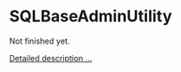 # SQLBaseAdminUtility

Not finished yet.

[Detailed description ...](https://victorscode.wordpress.com/2015/03/29/sqlbase-11-and-c-admin-utility/)